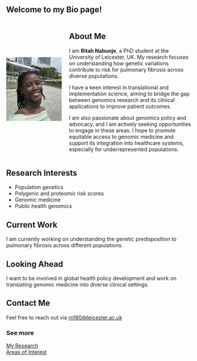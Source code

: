 ## Welcome to my Bio page! 
  
<div style="display: flex; align-items: center;">
  <img src="./profile.jpg" alt="Profile Picture" width="150" style="margin-right: 20px;" />
  
  <div>
    <h2>About Me</h2>
    <p>I am <strong>Ritah Nabunje</strong>, a PhD student at the University of Leicester, UK. My research focuses on understanding how genetic variations contribute to risk for pulmonary fibrosis across diverse populations.</p>
    
   </p>I have a keen interest in translational and implementation science, aiming to bridge the gap between genomics research and its clinical applications to improve patient outcomes.</p>  
   
   </p>I am also passionate about genomics policy and advocacy, and I am actively seeking opportunities to engage in these areas. I hope to promote equitable access to genomic medicine and support its integration into healthcare systems, especially for underrepresented populations.</p>
  </div>
</div>

## Research Interests
- Population genetics
- Polygenic and proteomic risk scores
- Genomic medicine
- Public health genomics

## Current Work
I am currently working on understanding the genetic predisposition to pulmonary fibrosis across different populations. 

## Looking Ahead
I want to be involved in global health policy development and work on translating genomic medicine into diverse clinical settings.

## Contact Me
Feel free to reach out via [rn180@leicester.ac.uk](mailto:rn180@leicester.ac.uk) 

### See more  
[My Research](./research.md)  
[Areas of Interest](./interests.md)
